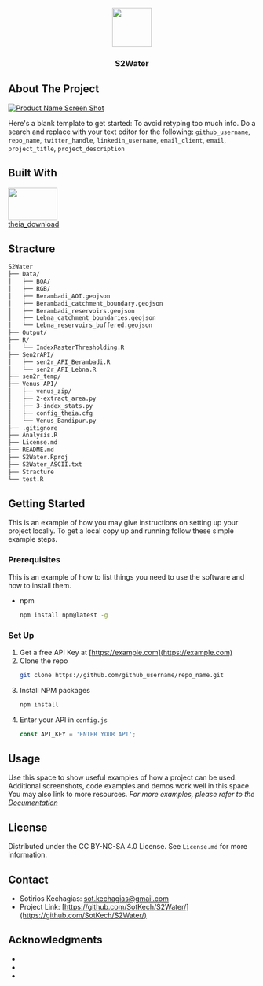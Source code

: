 <!-- Improved compatibility of back to top link: See: https://github.com/othneildrew/Best-README-Template/pull/73 -->
<!-- Based on Best-README-Template. -->

<!-- PROJECT LOGO -->
<br />
<div align="center">
  <a href="https://github.com/SotKech/S2Water/">
  <img src="https://external-content.duckduckgo.com/iu/?u=https%3A%2F%2Fwww.pngplay.com%2Fwp-content%2Fuploads%2F1%2FLetter-S-PNG-Photo.png&f=1&nofb=1&ipt=676c17b6eed1fbff95ce152952826d3574d8909f253b9424883625d7b3bff3c3&ipo=images" width="80" height="80">
  </a>
<h3 align="center">S2Water</h3>
</div>



<!-- ABOUT THE PROJECT -->
## About The Project

[![Product Name Screen Shot][product-screenshot]](https://example.com)

Here's a blank template to get started: To avoid retyping too much info. Do a search and replace with your text editor for the following: `github_username`, `repo_name`, `twitter_handle`, `linkedin_username`, `email_client`, `email`, `project_title`, `project_description`



<!-- BUILT WITH-->
## Built With
<a href="https://github.com/ranghetti/sen2r/tree/main">
  <img src= https://luigi.ranghetti.info/img/sen2r_logo_200px.png width="100" height=65">
</a>
<br />
<a href="https://github.com/olivierhagolle/theia_download">
  theia_download
</a>

<!-- STRACTURE -->
## Stracture
```bash
S2Water
├── Data/
│   ├── BOA/
│   ├── RGB/
│   ├── Berambadi_AOI.geojson
│   ├── Berambadi_catchment_boundary.geojson
│   ├── Berambadi_reservoirs.geojson
│   ├── Lebna_catchment_boundaries.geojson
│   └── Lebna_reservoirs_buffered.geojson
├── Output/
├── R/
│   └── IndexRasterThresholding.R
├── Sen2rAPI/
│   ├── sen2r_API_Berambadi.R
│   └── sen2r_API_Lebna.R
├── sen2r_temp/
├── Venus_API/
│   ├── venus_zip/
│   ├── 2-extract_area.py
│   ├── 3-index_stats.py
│   ├── config_theia.cfg
│   └── Venus_Bandipur.py
├── .gitignore
├── Analysis.R
├── License.md
├── README.md
├── S2Water.Rproj
├── S2Water_ASCII.txt
├── Stracture
└── test.R
```

<!-- GETTING STARTED -->
## Getting Started

This is an example of how you may give instructions on setting up your project locally.
To get a local copy up and running follow these simple example steps.

### Prerequisites

This is an example of how to list things you need to use the software and how to install them.
* npm
  ```sh
  npm install npm@latest -g
  ```

### Set Up

1. Get a free API Key at [https://example.com](https://example.com)
2. Clone the repo
   ```sh
   git clone https://github.com/github_username/repo_name.git
   ```
3. Install NPM packages
   ```sh
   npm install
   ```
4. Enter your API in `config.js`
   ```js
   const API_KEY = 'ENTER YOUR API';
   ```
   
<!-- USAGE EXAMPLES -->
## Usage

Use this space to show useful examples of how a project can be used. Additional screenshots, code examples and demos work well in this space. You may also link to more resources.
_For more examples, please refer to the [Documentation](https://example.com)_

<!-- LICENSE -->
## License
Distributed under the CC BY-NC-SA 4.0 License. See `License.md` for more information.

<!-- CONTACT -->
## Contact
- Sotirios Kechagias: sot.kechagias@gmail.com
- Project Link: [https://github.com/SotKech/S2Water/](https://github.com/SotKech/S2Water/)

<!-- ACKNOWLEDGMENTS -->
## Acknowledgments
* []()
* []()
* []()

<!-- MARKDOWN LINKS & IMAGES -->
<!-- https://www.markdownguide.org/basic-syntax/#reference-style-links -->
[product-screenshot]: images/screenshot.png
[Sen2r.js]: https://luigi.ranghetti.info/img/sen2r_logo_200px.png
[Sen2r-url]: https://github.com/ranghetti/sen2r/tree/main
